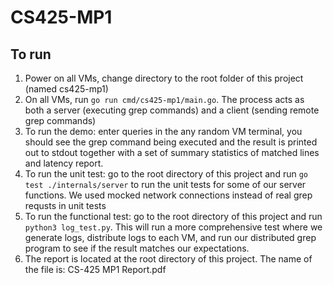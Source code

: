 # CS425-MP1

## To run
1. Power on all VMs, change directory to the root folder of this project (named cs425-mp1)
2. On all VMs, run `go run cmd/cs425-mp1/main.go`. The process acts as both a server (executing grep commands) and a client (sending remote grep commands)
3. To run the demo: enter queries in the any random VM terminal, you should see the grep command being executed and the result is printed out to stdout together with a set of summary statistics of matched lines and latency report. 
4. To run the unit test: go to the root directory of this project and run `go test ./internals/server` to run the unit tests for some of our server functions. We used mocked network connections instead of real grep requsts in unit tests
5. To run the functional test: go to the root directory of this project and run `python3 log_test.py`. This will run a more comprehensive test where we generate logs, distribute logs to each VM, and run our distributed grep program to see if the result matches our expectations. 
6. The report is located at the root directory of this project. The name of the file is: CS-425 MP1 Report.pdf
